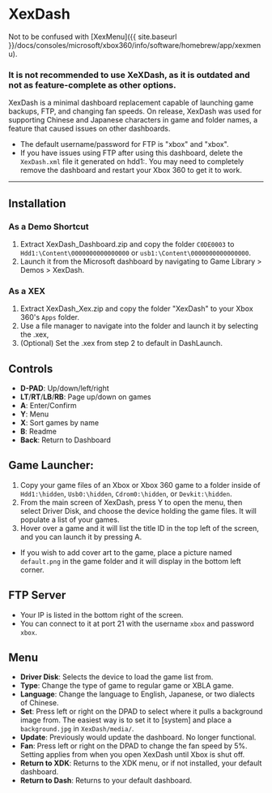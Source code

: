 # XexDash

Not to be confused with [XexMenu]({{ site.baseurl }}/docs/consoles/microsoft/xbox360/info/software/homebrew/app/xexmenu).

### It is not recommended to use XeXDash, as it is outdated and not as feature-complete as other options.

XexDash is a minimal dashboard replacement capable of launching game backups, FTP, and changing fan speeds. On release, XexDash was used for supporting Chinese and Japanese characters in game and folder names, a feature that caused issues on other dashboards.

- The default username/password for FTP is "xbox" and "xbox".
- If you have issues using FTP after using this dashboard, delete the `XexDash.xml` file it generated on hdd1:. You may need to completely remove the dashboard and restart your Xbox 360 to get it to work. 

------

## Installation

### As a Demo Shortcut

1. Extract XexDash_Dashboard.zip and copy the folder `C0DE0003` to `Hdd1:\Content\0000000000000000` or `usb1:\Content\0000000000000000`. 
2. Launch it from the Microsoft dashboard by navigating to Game Library > Demos > XexDash.

### As a XEX

1. Extract XexDash_Xex.zip and copy the folder "XexDash" to your Xbox 360's `Apps` folder. 
2. Use a file manager to navigate into the folder and launch it by selecting the .xex,
3. (Optional) Set the .xex from step 2 to default in DashLaunch.

## Controls

- **D-PAD**: Up/down/left/right
- **LT**/**RT**/**LB**/**RB**: Page up/down on games
- **A**: Enter/Confirm
- **Y**: Menu
- **X**: Sort games by name
- **B**: Readme
- **Back**: Return to Dashboard

## Game Launcher:

1. Copy your game files of an Xbox or Xbox 360 game to a folder inside of `Hdd1:\hidden`, `Usb0:\hidden`, `Cdrom0:\hidden`, or `Devkit:\hidden`. 
2. From the main screen of XexDash, press Y to open the menu, then select Driver Disk, and choose the device holding the game files. It will populate a list of your games. 
3. Hover over a game and it will list the title ID in the top left of the screen, and you can launch it by pressing A. 

- If you wish to add cover art to the game, place a picture named `default.png` in the game folder and it will display in the bottom left corner.

## FTP Server

- Your IP is listed in the bottom right of the screen. 
- You can connect to it at port 21 with the username `xbox` and password `xbox`. 

## Menu

- **Driver Disk**: Selects the device to load the game list from.
- **Type**: Change the type of game to regular game or XBLA game.
- **Language**: Change the language to English, Japanese, or two dialects of Chinese.
- **Set**: Press left or right on the DPAD to select where it pulls a background image from. The easiest way is to set it to [system] and place a `background.jpg` in `XexDash/media/`.
- **Update**: Previously would update the dashboard. No longer functional.
- **Fan**: Press left or right on the DPAD to change the fan speed by 5%. Setting applies from when you open XexDash until Xbox is shut off.
- **Return to XDK**: Returns to the XDK menu, or if not installed, your default dashboard.
- **Return to Dash**: Returns to your default dashboard.